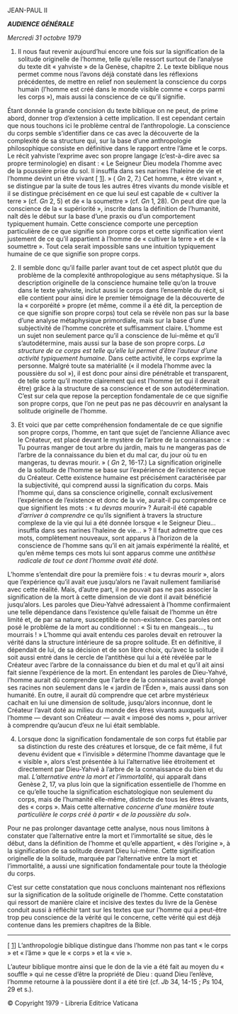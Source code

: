 JEAN-PAUL II

***AUDIENCE GÉNÉRALE***

*Mercredi 31 octobre 1979*

1. Il nous faut revenir aujourd’hui encore une fois sur la signification de la solitude originelle de l’homme, telle qu’elle ressort surtout de l’analyse du texte dit « yahviste » de la Genèse, chapitre 2. Le texte biblique nous permet comme nous l’avons déjà constaté dans les réflexions précédentes, de mettre en relief non seulement la conscience du corps humain (l’homme est créé dans le monde visible comme « corps parmi les corps »), mais aussi la conscience de ce qu’il signifie.

Étant donnée la grande concision du texte biblique on ne peut, de prime abord, donner trop d’extension à cette implication. Il est cependant certain que nous touchons ici le problème central de l’anthropologie. La conscience du corps semble s’identifier dans ce cas avec la découverte de la complexité de sa structure qui, sur la base d’une anthropologie philosophique consiste en définitive dans le rapport entre l’âme et le corps. Le récit yahviste l’exprime avec son propre langage (c’est-à-dire avec sa propre terminologie) en disant : « Le Seigneur Dieu modela l’homme avec de la poussière prise du sol. Il insuffla dans ses narines l’haleine de vie et l’homme devint un être vivant [ [1](#_ftn1 "")]. » ( *Gn* 2, 7.) Cet homme, « être vivant », se distingue par la suite de tous les autres êtres vivants du monde visible et il se distingue précisément en ce que lui seul est capable de « cultiver la terre » (cf. *Gn* 2, 5) et de « la soumettre » (cf. *Gn* 1, 28). On peut dire que la conscience de la « supériorité », inscrite dans la définition de l’humanité, naît dès le début sur la base d’une praxis ou d’un comportement typiquement humain. Cette conscience comporte une perception particulière de ce que signifie son propre corps et cette signification vient justement de ce qu’il appartient à l’homme de « cultiver la terre » et de « la soumettre ». Tout cela serait impossible sans une intuition typiquement humaine de ce que signifie son propre corps.

2. Il semble donc qu’il faille parler avant tout de cet aspect plutôt que du problème de la complexité anthropologique au sens métaphysique. Si la description originelle de la conscience humaine telle qu’on la trouve dans le texte yahviste, inclut aussi le corps dans l’ensemble du récit, si elle contient pour ainsi dire le premier témoignage de la découverte de la « corporéité » propre (et même, comme il a été dit, la perception de ce que signifie son propre corps) tout cela se révèle non pas sur la base d’une analyse métaphysique primordiale, mais sur la base d’une subjectivité de l’homme concrète et suffisamment claire. L’homme est un sujet non seulement parce qu’il a conscience de lui-même et qu’il s’autodétermine, mais aussi sur la base de son propre corps. *La structure de ce corps est telle qu’elle lui permet d’être l’auteur d’une activité typiquement humaine.* Dans cette activité, le corps exprime la personne. Malgré toute sa matérialité (« il modela l’homme avec la poussière du sol »), il est donc pour ainsi dire pénétrable et transparent, de telle sorte qu’il montre clairement qui est l’homme (et qui il devrait être) grâce à la structure de sa conscience et de son autodétermination. C’est sur cela que repose la perception fondamentale de ce que signifie son propre corps, que l’on ne peut pas ne pas découvrir en analysant la solitude originelle de l’homme.

3. Et voici que par cette compréhension fondamentale de ce que signifie son propre corps, l’homme, en tant que sujet de l’ancienne Alliance avec le Créateur, est placé devant le mystère de l’arbre de la connaissance : « Tu pourras manger de tout arbre du jardin, mais tu ne mangeras pas de l’arbre de la connaissance du bien et du mal car, du jour où tu en mangeras, tu devras mourir. » ( *Gn* 2, 16-17.) La signification originelle de la solitude de l’homme se base sur l’expérience de l’existence reçue du Créateur. Cette existence humaine est précisément caractérisée par la subjectivité, qui comprend aussi la signification du corps. Mais l’homme qui, dans sa conscience originelle, connaît exclusivement l’expérience de l’existence et donc de la vie, aurait-il pu comprendre ce que signifient les mots : « *tu devras mourir*» ? Aurait-il été capable *d’arriver à comprendre* ce qu’ils signifient à travers la structure complexe de la vie qui lui a été donnée lorsque « le Seigneur Dieu... insuffla dans ses narines l’haleine de vie... » ? Il faut admettre que ces mots, complètement nouveaux, sont apparus à l’horizon de la conscience de l’homme sans qu’il en ait jamais expérimenté la réalité, et qu’en même temps ces mots lui sont apparus comme une *antithèse radicale de tout ce dont l’homme avait été doté.*

L’homme s’entendait dire pour la première fois : « tu devras mourir », alors que l’expérience qu’il avait eue jusqu’alors ne l’avait nullement familiarisé avec cette réalité. Mais, d’autre part, il ne pouvait pas ne pas associer la signification de la mort à cette dimension de vie dont il avait bénéficié jusqu’alors. Les paroles que Dieu-Yahvé adressaient à l’homme confirmaient une telle dépendance dans l’existence qu’elle faisait de l’homme un être limité et, de par sa nature, susceptible de non-existence. Ces paroles ont posé le problème de la mort au conditionnel : « Si tu en mangeais..., tu mourrais ! » L’homme qui avait entendu ces paroles devait en retrouver la vérité dans la structure intérieure de sa propre solitude. Et en définitive, il dépendait de lui, de sa décision et de son libre choix, qu’avec la solitude il soit aussi entré dans le cercle de l’antithèse qui lui a été révélée par le Créateur avec l’arbre de la connaissance du bien et du mal et qu’il ait ainsi fait sienne l’expérience de la mort. En entendant les paroles de Dieu-Yahvé, l’homme aurait dû comprendre que l’arbre de la connaissance avait plongé ses racines non seulement dans le « jardin de l’Éden », mais aussi dans son humanité. En outre, il aurait dû comprendre que cet arbre mystérieux cachait en lui une dimension de solitude, jusqu’alors inconnue, dont le Créateur l’avait doté au milieu du monde des êtres vivants auxquels lui, l’homme — devant son Créateur — avait « imposé des noms », pour arriver à comprendre qu’aucun d’eux ne lui était semblable.

4. Lorsque donc la signification fondamentale de son corps fut établie par sa distinction du reste des créatures et lorsque, de ce fait même, il fut devenu évident que « l’invisible » détermine l’homme davantage que le « visible », alors s’est présentée à lui l’alternative liée étroitement et directement par Dieu-Yahvé à l’arbre de la connaissance du bien et du mal. *L’alternative entre la mort et l’immortalité*, qui apparaît dans Genèse 2, 17, va plus loin que la signification essentielle de l’homme en ce qu’elle touche la signification eschatologique non seulement du corps, mais de l’humanité elle-même, distincte de tous les êtres vivants, des « corps ». Mais cette alternative *concerne d’une manière toute particulière le corps créé à partir « de la poussière du sol*».

Pour ne pas prolonger davantage cette analyse, nous nous limitons à constater que l’alternative entre la mort et l’immortalité se situe, dès le début, dans la définition de l’homme et qu’elle appartient, « dès l’origine », à la signification de sa solitude devant Dieu lui-même. Cette signification originelle de la solitude, marquée par l’alternative entre la mort et l’immortalité, a aussi une signification fondamentale pour toute la théologie du corps.

C’est sur cette constatation que nous concluons maintenant nos réflexions sur la signification de la solitude originelle de l’homme. Cette constatation qui ressort de manière claire et incisive des textes du livre de la Genèse conduit aussi à réfléchir tant sur les textes que sur l’homme qui a peut-être trop peu conscience de la vérité qui le concerne, cette vérité qui est déjà contenue dans les premiers chapitres de la Bible.

* * *

[ [1](#_ftnref1 "")] L’anthropologie biblique distingue dans l’homme non pas tant « le corps » et « l’âme » que le « corps » et la « vie ».

L’auteur biblique montre ainsi que le don de la vie a été fait au moyen du « souffle » qui ne cesse d’être la propriété de Dieu : quand Dieu l’enlève, l’homme retourne à la poussière dont il a été tiré (cf. *Jb* 34, 14-15 ; *Ps* 104, 29 et s.).

© Copyright 1979 - Libreria Editrice Vaticana